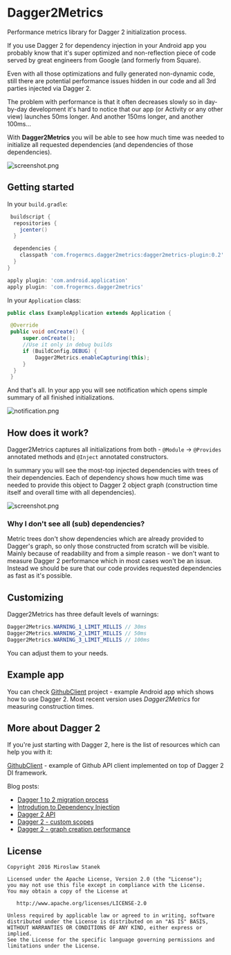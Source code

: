 # Dagger2Metrics
Performance metrics library for Dagger 2 initialization process.

If you use Dagger 2 for dependency injection in your Android app you probably know that it's super optimized and non-reflection piece of code served by great engineers from Google (and formerly from Square). 

Even with all those optimizations and fully generated non-dynamic code, still there are potential performance issues hidden in our code and all 3rd parties injected via Dagger 2. 

The problem with performance is that it often decreases slowly so in day-by-day development it's hard to notice that our app (or Activity or any other view) launches 50ms longer. And another 150ms longer, and another 100ms...

With **Dagger2Metrics** you will be able to see how much time was needed to initialize all requested dependencies (and dependencies of those dependencies).

![screenshot.png](https://raw.githubusercontent.com/frogermcs/dagger2metrics/master/art/dagger2metrics.png)

## Getting started

In your `build.gradle`:

```gradle
 buildscript {
  repositories {
    jcenter()
  }

  dependencies {
    classpath 'com.frogermcs.dagger2metrics:dagger2metrics-plugin:0.2'
  }
}

apply plugin: 'com.android.application'
apply plugin: 'com.frogermcs.dagger2metrics'
```

In your `Application` class:

```java
public class ExampleApplication extends Application {

 @Override
 public void onCreate() {
     super.onCreate();
     //Use it only in debug builds
     if (BuildConfig.DEBUG) {
         Dagger2Metrics.enableCapturing(this);
     }
  }
 }
```

And that's all. In your app you will see notification which opens simple summary of all finished initializations.

![notification.png](https://raw.githubusercontent.com/frogermcs/dagger2metrics/master/art/dagger2metrics-notification.png)

## How does it work?

Dagger2Metrics captures all initializations from both - `@Module` -> `@Provides` annotated methods and `@Inject` annotated constructors.

In summary you will see the most-top injected dependencies with trees of their dependencies. Each of dependency shows how much time was needed to provide this object to Dagger 2 object graph (construction time itself and overall time with all dependencies).

![screenshot.png](https://raw.githubusercontent.com/frogermcs/dagger2metrics/master/art/dagger2metrics.png)

### Why I don't see all (sub) dependencies?
Metric trees don't show dependencies which are already provided to Dagger's graph, so only those constructed from scratch will be visible. Mainly because of readability and from a simple reason - we don't want to measure Dagger 2 performance which in most cases won't be an issue.  
Instead we should be sure that our code provides requested dependencies as fast as it's possible.

## Customizing

Dagger2Metrics has three default levels of warnings:

```java
Dagger2Metrics.WARNING_1_LIMIT_MILLIS // 30ms
Dagger2Metrics.WARNING_2_LIMIT_MILLIS // 50ms
Dagger2Metrics.WARNING_3_LIMIT_MILLIS // 100ms
```

You can adjust them to your needs.

## Example app

You can check [GithubClient](https://github.com/frogermcs/githubclient) project  - example Android app which shows how to use Dagger 2. Most recent version uses *Dagger2Metrics* for measuring construction times.

## More about Dagger 2
If you're just starting with Dagger 2, here is the list of resources which can help you with it:

[GithubClient](https://github.com/frogermcs/githubclient) - example of Github API client implemented on top of Dagger 2 DI framework. 

Blog posts:

- [Dagger 1 to 2 migration process](http://frogermcs.github.io/dagger-1-to-2-migration/)
- [Introdution to Dependency Injection](http://frogermcs.github.io/dependency-injection-with-dagger-2-introdution-to-di/)
- [Dagger 2 API](http://frogermcs.github.io/dependency-injection-with-dagger-2-the-api/)
- [Dagger 2 - custom scopes](http://frogermcs.github.io/dependency-injection-with-dagger-2-custom-scopes/)
- [Dagger 2 - graph creation performance](http://frogermcs.github.io/dagger-graph-creation-performance/)

## License

    Copyright 2016 Miroslaw Stanek

    Licensed under the Apache License, Version 2.0 (the "License");
    you may not use this file except in compliance with the License.
    You may obtain a copy of the License at

       http://www.apache.org/licenses/LICENSE-2.0

    Unless required by applicable law or agreed to in writing, software
    distributed under the License is distributed on an "AS IS" BASIS,
    WITHOUT WARRANTIES OR CONDITIONS OF ANY KIND, either express or implied.
    See the License for the specific language governing permissions and
    limitations under the License.
